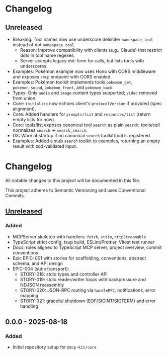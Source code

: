# Changelog

## Unreleased

- Breaking: Tool names now use underscore delimiter `namespace_tool` instead of dot `namespace.tool`.
  - Reason: Improve compatibility with clients (e.g., Claude) that restrict dots in tool name regexes.
  - Server accepts legacy dot-form for calls, but lists tools with underscores.
- Examples: Pokémon example now uses Hono with CORS middleware and exposes `/mcp` endpoint with CORS enabled.
- Examples: Pokémon toolkit implements tools `pokemon_get`, `pokemon_sound`, `pokemon_front`, and `pokemon_back`.
- Types: Only `audio` and `image` content types supported; `video` removed from union.
- Core: `initialize` now echoes client's `protocolVersion` if provided (spec alignment).
- Core: Added handlers for `prompts/list` and `resources/list` (return empty lists for now).
- Core: tools/list exposes canonical tool `search` as plain `search`; tools/call normalizes `search` → `search_search`.
- DX: Warn at startup if no canonical `search` toolkit/tool is registered.
- Examples: Added a stub `search` toolkit to examples, returning an empty result with zod-validated input.
# Changelog

All notable changes to this project will be documented in this file.

This project adheres to Semantic Versioning and uses Conventional Commits.

## [Unreleased]

### Added
- MCPServer skeleton with handlers: `fetch`, `stdio`, `httpStreamable`
- TypeScript strict config, tsup build, ESLint/Prettier, Vitest test runner
- Docs: roles aligned to TypeScript MCP server, project overview, commit conventions
- Epic EPIC-001 with stories for scaffolding, conventions, abstract schema, and API design
 - EPIC-004 (stdio transport):
   - STORY-018: stdio types and controller API
   - STORY-019: stdio reader/writer loops with backpressure and NDJSON reassembly
   - STORY-020: JSON-RPC routing via `handleRPC`, notifications, error mapping
   - STORY-021: graceful shutdown (EOF/SIGINT/SIGTERM) and error handling

## 0.0.0 - 2025-08-18

### Added
- Initial repository setup for `@mcp-kit/core`

[Unreleased]: https://example.com/compare/v0.0.0...HEAD
